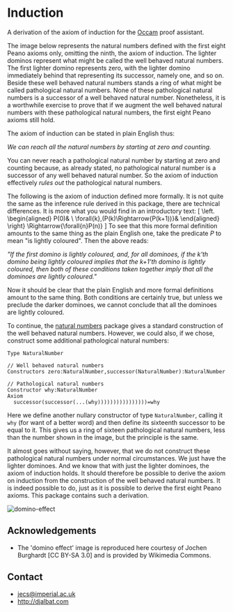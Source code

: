 # Induction

A derivation of the axiom of induction for the [Occam](http://djalbat.com/occam) proof assistant.

The image below represents the natural numbers defined with the first eight Peano axioms only, omitting the ninth, the axiom of induction. 
The lighter dominos represent what might be called the well behaved natural numbers. 
The first lighter domino represents zero, with the lighter domino immediately behind that representing its successor, namely one, and so on. 
Beside these well behaved natural numbers stands a ring of what might be called pathological natural numbers. 
None of these pathological natural numbers is a successor of a well behaved natural number. 
Nonetheless, it is a worthwhile exercise to prove that if we augment the well behaved natural numbers with these pathological natural numbers, the first eight Peano axioms still hold.

The axiom of induction can be stated in plain English thus:

*We can reach all the natural numbers by starting at zero and counting.*

You can never reach a pathological natural number by starting at zero and counting because, as already stated, no pathological natural number is a successor of any well behaved natural number. So the axiom of induction effectively *rules out* the pathological natural numbers. 

The following is the axiom of induction defined more formally. 
It is not quite the same as the inference rule derived in this package, there are technical differences. 
It is more what you would find in an introductory text:
\[
\left.
\begin{aligned}
   P(0)& \\
   \forall{k}\,(P(k)\Rightarrow{P(k+1))}&
\end{aligned}
\right\}
\Rightarrow{\forall{n}P(n)}
\]
To see that this more formal definition amounts to the same thing as the plain English one, take the predicate $P$ to mean "is lightly coloured". 
Then the above reads:

*"If the first domino is lightly coloured, and, for all dominoes, if the k'th domino being lightly coloured implies that the k+1'th domino is lightly coloured, then both of these conditions taken together imply that all the dominoes are lightly coloured."*

Now it should be clear that the plain English and more formal definitions amount to the same thing. Both conditions are certainly true, but unless we preclude the darker dominoes, we cannot conclude that all the dominoes are lightly coloured.

To continue, the [natural numbers](https://openmathematics.org/#natural-numbers) package gives a standard construction of the well behaved natural numbers. 
However, we could also, if we chose, construct some additional pathological natural numbers:
```
Type NaturalNumber

// Well behaved natural numbers
Constructors zero:NaturalNumber,successor(NaturalNumber):NaturalNumber 

// Pathological natural numbers
Constructor why:NaturalNumber
Axiom 
  successor(successor(...(why))))))))))))))))=why
```
Here we define another nullary constructor of type `NaturalNumber`, calling it `why` (for want of a better word) and then define its sixteenth successor to be equal to it. 
This gives us a ring of sixteen pathological natural numbers, less than the number shown in the image, but the principle is the same.

It almost goes without saying, however, that we do not construct these pathological natural numbers under normal circumstances. 
We just have the lighter dominoes. 
And we know that with just the lighter dominoes, the axiom of induction holds.
It should therefore be possible to derive the axiom on induction from the construction of the well behaved natural numbers. 
It is indeed possible to do, just as it is possible to derive the first eight Peano axioms. 
This package contains such a derivation.

![domino-effect]

## Acknowledgements

* The 'domino effect' image is reproduced here courtesy of Jochen Burghardt [CC BY-SA 3.0] and is provided by Wikimedia Commons.

## Contact

* jecs@imperial.ac.uk
* http://djalbat.com

[domino-effect]:
https://upload.wikimedia.org/wikipedia/commons/7/79/Domino_effect_visualizing_exclusion_of_junk_term_by_induction_axiom.jpg
